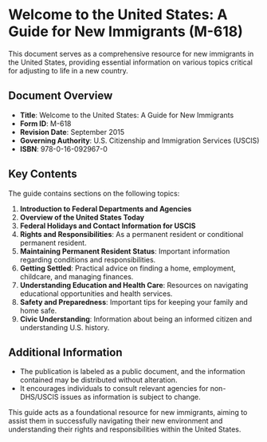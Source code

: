 # Welcome to the United States: A Guide for New Immigrants (M-618)

This document serves as a comprehensive resource for new immigrants in the United States, providing essential information on various topics critical for adjusting to life in a new country.

## Document Overview
- **Title**: Welcome to the United States: A Guide for New Immigrants
- **Form ID**: M-618
- **Revision Date**: September 2015
- **Governing Authority**: U.S. Citizenship and Immigration Services (USCIS)
- **ISBN**: 978-0-16-092967-0

## Key Contents
The guide contains sections on the following topics:
1. **Introduction to Federal Departments and Agencies**
2. **Overview of the United States Today**
3. **Federal Holidays and Contact Information for USCIS**
4. **Rights and Responsibilities**: As a permanent resident or conditional permanent resident.
5. **Maintaining Permanent Resident Status**: Important information regarding conditions and responsibilities.
6. **Getting Settled**: Practical advice on finding a home, employment, childcare, and managing finances.
7. **Understanding Education and Health Care**: Resources on navigating educational opportunities and health services.
8. **Safety and Preparedness**: Important tips for keeping your family and home safe.
9. **Civic Understanding**: Information about being an informed citizen and understanding U.S. history.

## Additional Information
- The publication is labeled as a public document, and the information contained may be distributed without alteration.
- It encourages individuals to consult relevant agencies for non-DHS/USCIS issues as information is subject to change.

This guide acts as a foundational resource for new immigrants, aiming to assist them in successfully navigating their new environment and understanding their rights and responsibilities within the United States.